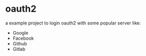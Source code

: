 # oauth2

a example project to login oauth2 with some popular server like:

* Google
* Facebook
* Github
* Gitlab
